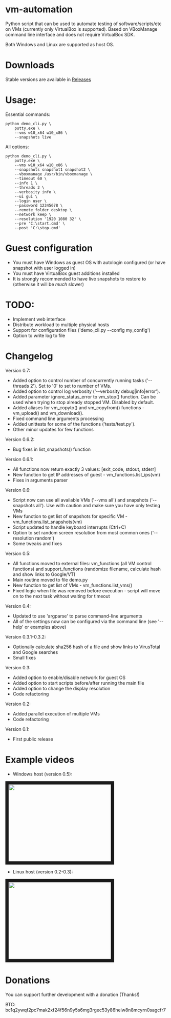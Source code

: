 # vm-automation
Python script that can be used to automate testing of software/scripts/etc on VMs (currently only VirtualBox is supported). Based on VBoxManage command line interface and does not require VirtualBox SDK.

Both Windows and Linux are supported as host OS.

# Downloads
Stable versions are available in [Releases](https://github.com/Pernat1y/vm-automation/releases)

# Usage:
Essential commands:
```
python demo_cli.py \
    putty.exe \
    --vms w10_x64 w10_x86 \
    --snapshots live
```

All options:
```
python demo_cli.py \
    putty.exe \ 
    --vms w10_x64 w10_x86 \
    --snapshots snapshot1 snapshot2 \
    --vboxmanage /usr/bin/vboxmanage \
    --timeout 60 \
    --info 1 \
    --threads 2 \
    --verbosity info \
    --ui gui \
    --login user \
    --password 12345678 \
    --remote_folder desktop \
    --network keep \
    --resolution '1920 1080 32' \
    --pre 'C:\start.cmd' \
    --post 'C:\stop.cmd'
```

# Guest configuration
* You must have Windows as guest OS with autologin configured (or have snapshot with user logged in)
* You must have VirtualBox guest additions installed
* It is strongly recommended to have live snapshots to restore to (otherwise it will be *much* slower)

# TODO:
* Implement web interface
* Distribute workload to multiple physical hosts
* Support for configuration files ('demo_cli.py --config my_config')
* Option to write log to file

# Changelog
Version 0.7:
* Added option to control number of concurrently running tasks ('--threads 2'). Set to '0' to set to number of VMs.
* Added option to control log verbosity ('--verbosity debug|info|error').
* Added parameter ignore_status_error to vm_stop() function. Can be used when trying to stop already stopped VM. Disabled by default.
* Added aliases for vm_copyto() and vm_copyfrom() functions - vm_upload() and vm_download().
* Fixed command line arguments processing
* Added unittests for some of the functions ('tests/test.py').
* Other minor updates for few functions

Version 0.6.2:
* Bug fixes in list_snapshots() function

Version 0.6.1:
* All functions now return exactly 3 values: [exit_code, stdout, stderr]
* New function to get IP addresses of guest - vm_functions.list_ips(vm)
* Fixes in arguments parser

Version 0.6:
* Script now can use all available VMs ('--vms all') and snapshots ('--snapshots all'). Use with caution and make sure you have only testing VMs
* New function to get list of snapshots for specific VM - vm_functions.list_snapshots(vm)
* Script updated to handle keyboard interrupts (Ctrl+C)
* Option to set random screen resolution from most common ones ('--resolution random')
* Some tweaks and fixes

Version 0.5:
* All functions moved to external files: vm_functions (all VM control functions) and support_functions (randomize filename, calculate hash and show links to Google/VT)
* Main routine moved to file demo.py
* New function to get list of VMs - vm_functions.list_vms()
* Fixed logic when file was removed before execution - script will move on to the next task without waiting for timeout

Version 0.4:
* Updated to use 'argparse' to parse command-line arguments
* All of the settings now can be configured via the command line (see '--help' or examples above)

Version 0.3.1-0.3.2:
* Optionally calculate sha256 hash of a file and show links to VirusTotal and Google searches
* Small fixes

Version 0.3:
* Added option to enable/disable network for guest OS
* Added option to start scripts before/after running the main file
* Added option to change the display resolution
* Code refactoring

Version 0.2:
* Added parallel execution of multiple VMs
* Code refactoring

Version 0.1:
* First public release

# Example videos
* Windows host (version 0.5):

<a href="http://www.youtube.com/watch?feature=player_embedded&v=esA5Mltsfy0" target="_blank"><img src="http://img.youtube.com/vi/esA5Mltsfy0/0.jpg" width="320" height="240" border="10" /></a>

* Linux host (version 0.2-0.3):

<a href="http://www.youtube.com/watch?feature=player_embedded&v=pao3KihklV4" target="_blank"><img src="http://img.youtube.com/vi/pao3KihklV4/0.jpg" width="320" height="240" border="10" /></a>

# Donations
You can support further development with a donation (Thanks!)

BTC: bc1q2ywqf2pc7mak2xf24f56n9y5s6mg3rgec53y86helw8n8mcyrn0sagcfr7

